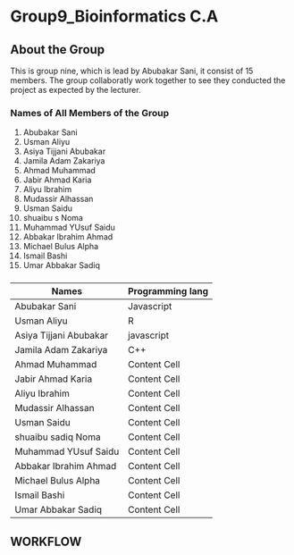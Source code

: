 # Group9_Bioinformatics C.A


## About the Group 
This is group nine, which is lead by Abubakar Sani, it consist of 15 members. 
The group collaboratly work together to see they conducted the project as expected by the lecturer.


### Names of All Members of the Group

1. Abubakar Sani
2. Usman Aliyu
3. Asiya Tijjani Abubakar
4. Jamila Adam Zakariya
5. Ahmad Muhammad
6. Jabir Ahmad Karia
7. Aliyu Ibrahim
8. Mudassir Alhassan
9. Usman Saidu
10. shuaibu s Noma
11. Muhammad YUsuf Saidu
12. Abbakar Ibrahim Ahmad
13. Michael Bulus Alpha
14. Ismail Bashi
15. Umar Abbakar Sadiq

###            

| Names                  |Programming lang|
| ---------------------- | ------------- |
| Abubakar Sani          | Javascript  |
| Usman Aliyu            | R           |
| Asiya Tijjani Abubakar |javascript   |
| Jamila Adam Zakariya    | C++  |
| Ahmad Muhammad          | Content Cell  |
|Jabir Ahmad Karia        | Content Cell  |
| Aliyu Ibrahim           | Content Cell  |
| Mudassir Alhassan       | Content Cell  |
|  Usman Saidu            | Content Cell  |
| shuaibu sadiq Noma      | Content Cell  |
| Muhammad YUsuf Saidu    | Content Cell  |
| Abbakar Ibrahim Ahmad   | Content Cell  |
| Michael Bulus Alpha     | Content Cell  |
| Ismail Bashi            | Content Cell  |
| Umar Abbakar Sadiq      | Content Cell  |









## WORKFLOW

